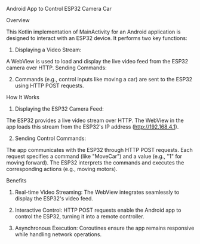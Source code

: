 
Android App to Control ESP32 Camera Car

Overview

This Kotlin implementation of MainActivity for an Android application is designed to interact with an ESP32 device. It performs two key functions:

1. Displaying a Video Stream:

A WebView is used to load and display the live video feed from the ESP32 camera over HTTP.
Sending Commands:

2. Commands (e.g., control inputs like moving a car) are sent to the ESP32 using HTTP POST requests.

How It Works

1. Displaying the ESP32 Camera Feed:

The ESP32 provides a live video stream over HTTP.
The WebView in the app loads this stream from the ESP32's IP address (http://192.168.4.1).

2. Sending Control Commands:

The app communicates with the ESP32 through HTTP POST requests.
Each request specifies a command (like "MoveCar") and a value (e.g., "1" for moving forward).
The ESP32 interprets the commands and executes the corresponding actions (e.g., moving motors).

Benefits

1. Real-time Video Streaming: The WebView integrates seamlessly to display the ESP32's video feed.

2. Interactive Control: HTTP POST requests enable the Android app to control the ESP32, turning it into a remote controller.

3. Asynchronous Execution: Coroutines ensure the app remains responsive while handling network operations.